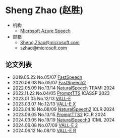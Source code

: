 # Sheng Zhao (赵胜)

- 机构
  - [Microsoft Azure Speech](../Institutions/ZJU_浙江大学.md)
- 邮箱
  - <Sheng.Zhao@microsoft.com>
  - <szhao@microsoft.com>

## 论文列表

- 2019.05.22 No.05/07 [FastSpeech](../Models/TTS2_Acoustic/2019.05.22_FastSpeech.md)
- 2020.06.08 No.05/07 [FastSpeech2](../Models/TTS2_Acoustic/2020.06.08_FastSpeech2.md)
- 2022.05.09 No.13/14 [NaturalSpeech](../Models/E2E/2022.05.09_NaturalSpeech.md) TPAMI 2024
- 2022.11.22 No.04/05 [PromptTTS](../Models/Prompt/2022.11.22_PromptTTS.md) ICASSP 2023
- 2023.01.05 No.12/13 [VALL-E](../Models/Speech_LLM/2023.01.05_VALL-E.md)
- 2023.03.07 No.12/13 [VALL-E X](../Models/Speech_LLM/2023.03.07_VALL-E_X.md)
- 2023.04.18 No.08/09 [NaturalSpeech2](../Models/Diffusion/2023.04.18_NaturalSpeech2.md) ICLR 2024
- 2023.09.05 No.13/15 [PromptTTS2](../Models/Prompt/2023.09.05_PromptTTS2.md) ICLR 2024
- 2024.03.05 No.19/19 [NaturalSpeech3](../Models/Diffusion/2024.03.05_NaturalSpeech3.md) ICML 2024
- 2024.06.08 No.07/09 [VALL-E 2](../Models/Speech_LLM/2024.06.08_VALL-E2.md)
- 2024.06.12 No.08/10 [VALL-E R](../Models/Speech_LLM/2024.06.12_VALL-E_R.md)